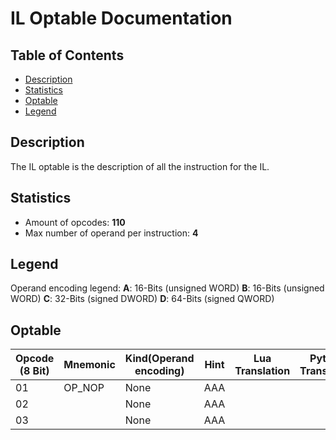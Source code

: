 # IL Optable Documentation

## Table of Contents

* [Description](#Description)
* [Statistics](#Statistics)
* [Optable](#Optable)
* [Legend](#Legend)


## Description

The IL optable is the description of all the instruction for the IL.

## Statistics

* Amount of opcodes: **110**
* Max number of operand per instruction: **4**

## Legend

Operand encoding legend:
**A**: 16-Bits (unsigned WORD)
**B**: 16-Bits (unsigned WORD)
**C**: 32-Bits (signed DWORD)
**D**: 64-Bits (signed QWORD)

## Optable

| Opcode (8 Bit) | Mnemonic   | Kind(Operand encoding)  | Hint | Lua Translation | Python Translation | 
|----------------|------------|-------------------------|------|-----------------|--------------------|
| 01		     | OP_NOP     | None	                | AAA  |				 |
| 02 		     |            | None	                | AAA  |
| 03 		     |            | None	                | AAA  |


